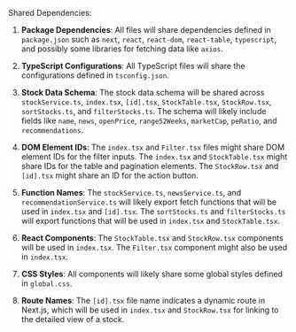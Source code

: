 Shared Dependencies:

1. **Package Dependencies**: All files will share dependencies defined in `package.json` such as `next`, `react`, `react-dom`, `react-table`, `typescript`, and possibly some libraries for fetching data like `axios`.

2. **TypeScript Configurations**: All TypeScript files will share the configurations defined in `tsconfig.json`.

3. **Stock Data Schema**: The stock data schema will be shared across `stockService.ts`, `index.tsx`, `[id].tsx`, `StockTable.tsx`, `StockRow.tsx`, `sortStocks.ts`, and `filterStocks.ts`. The schema will likely include fields like `name`, `news`, `openPrice`, `range52Weeks`, `marketCap`, `peRatio`, and `recommendations`.

4. **DOM Element IDs**: The `index.tsx` and `Filter.tsx` files might share DOM element IDs for the filter inputs. The `index.tsx` and `StockTable.tsx` might share IDs for the table and pagination elements. The `StockRow.tsx` and `[id].tsx` might share an ID for the action button.

5. **Function Names**: The `stockService.ts`, `newsService.ts`, and `recommendationService.ts` will likely export fetch functions that will be used in `index.tsx` and `[id].tsx`. The `sortStocks.ts` and `filterStocks.ts` will export functions that will be used in `index.tsx` and `StockTable.tsx`.

6. **React Components**: The `StockTable.tsx` and `StockRow.tsx` components will be used in `index.tsx`. The `Filter.tsx` component might also be used in `index.tsx`.

7. **CSS Styles**: All components will likely share some global styles defined in `global.css`.

8. **Route Names**: The `[id].tsx` file name indicates a dynamic route in Next.js, which will be used in `index.tsx` and `StockRow.tsx` for linking to the detailed view of a stock.